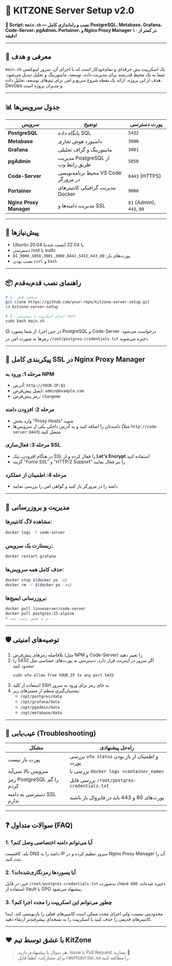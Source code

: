 
# 🚀 KITZONE Server Setup v2.0

**🔧 Script: `main.sh` — نصب و راه‌اندازی کامل PostgreSQL، Metabase، Grafana، Code-Server، pgAdmin، Portainer، و Nginx Proxy Manager در کمتر از ۱۰ دقیقه!**

---

## 📌 معرفی و هدف

`main.sh` یک اسکریپت بش حرفه‌ای و تمام‌خودکار است که با اجرای آن، سرور لینوکسی شما به یک محیط قدرتمند برای مدیریت داده، توسعه، مانیتورینگ و تحلیل تبدیل می‌شود. هدف از این پروژه، ارائه یک نقطه شروع سریع و امن برای تیم‌های توسعه، تحلیل داده، DevOps و مدیران پروژه است.

---

## 📊 جدول سرویس‌ها

| سرویس                 | توضیح                                   | پورت دسترسی     |
|----------------------|------------------------------------------|------------------|
| **PostgreSQL**       | پایگاه داده SQL                         | `5432`           |
| **Metabase**         | داشبورد هوش تجاری                       | `3000`           |
| **Grafana**          | مانیتورینگ و گراف تحلیلی                | `3001`           |
| **pgAdmin**          | مدیریت PostgreSQL از طریق رابط وب      | `5050`           |
| **Code-Server**      | محیط برنامه‌نویسی VS Code در مرورگر     | `8443` (HTTPS)   |
| **Portainer**        | مدیریت گرافیکی کانتینرهای Docker        | `9000`           |
| **Nginx Proxy Manager** | مدیریت دامنه‌ها و SSL                 | `81` (Admin), `443`, `80` |

---

## 🧰 پیش‌نیازها

- Ubuntu 20.04 یا 22.04 (تست شده)
- دسترسی root یا sudo
- پورت‌های باز: `80`, `443`, `5432`, `8443`, `3000`, `3001`, `5050`, `9000`, `81`
- نصب بودن `curl` و `bash`

---

## 📦 راهنمای نصب قدم‌به‌قدم

```bash
# 1. دریافت فایل
git clone https://github.com/your-repo/kitzone-server-setup.git
cd kitzone-server-setup

# 2. اجرای اسکریپت با دسترسی root
sudo bash main.sh
```

🟡 در حین اجرا، از شما پسورد PostgreSQL و Code-Server درخواست می‌شود. رمزها به صورت امن در `/root/postgres-credentials.txt` ذخیره می‌شوند.

---

## 🔐 پیکربندی کامل SSL در Nginx Proxy Manager

### مرحله 1: ورود به NPM
- آدرس: `http://YOUR-IP:81`
- ایمیل پیش‌فرض: `admin@example.com`
- رمز پیش‌فرض: `changeme`

### مرحله 2: افزودن دامنه
- وارد بخش "Proxy Hosts" شوید
- دامنه‌تان را اضافه کنید و به آدرس داخلی یکی از سرویس‌ها (مثلاً `http://code-server:8443`) متصل کنید

### مرحله 3: فعال‌سازی SSL
- در هنگام افزودن، تیک SSL را فعال کرده و از **Let's Encrypt** استفاده کنید
- گزینه "Force SSL" و "HTTP/2 Support" را نیز فعال نمایید

### مرحله 4: اطمینان از عملکرد
- دامنه را در مرورگر باز کنید و گواهی امن را بررسی نمایید

---

## 🔄 مدیریت و بروزرسانی

### مشاهده لاگ کانتینرها:
```bash
docker logs -f code-server
```

### ریستارت یک سرویس:
```bash
docker restart grafana
```

### حذف کامل همه سرویس‌ها:
```bash
docker stop $(docker ps -q)
docker rm -f $(docker ps -aq)
```

### بروزرسانی ایمیج‌ها:
```bash
docker pull linuxserver/code-server
docker pull postgres:15-alpine
# و به همین ترتیب بقیه...
```

---

## 🛡️ توصیه‌های امنیتی

1. بلافاصله رمزهای پیش‌فرض (مثل NPM و Code-Server) را تغییر دهید
2. اگر سرور در اینترنت قرار دارد، دسترسی به پورت‌های حساسی مثل 5432 را محدود کنید:
   ```bash
   sudo ufw allow from YOUR_IP to any port 5432
   ```
3. استفاده از کلید SSH به جای رمز برای ورود به سرور
4. پشتیبان‌گیری منظم از مسیرهای زیر:
   - `/opt/postgres/data`
   - `/opt/grafana/data`
   - `/opt/pgadmin/data`
   - `/opt/metabase/data`

---

## 🧩 عیب‌یابی (Troubleshooting)

| مشکل                         | راه‌حل پیشنهادی                                       |
|-----------------------------|--------------------------------------------------------|
| پورت باز نیست               | بررسی `ufw status` و اطمینان از باز بودن پورت |
| سرویس بالا نمی‌آید          | بررسی با `docker logs <container_name>`          |
| رمز PostgreSQL را گم کردم   | بررسی فایل `/root/postgres-credentials.txt`       |
| دسترسی به دامنه SSL ندارم   | پورت‌های 80 و 443 باید در فایروال باز باشند         |

---

## ❓ سوالات متداول (FAQ)

### 1. آیا می‌توانم دامنه اختصاصی وصل کنم؟
بله، کافیست DNS دامنه را به IP سرور تنظیم کرده و در Nginx Proxy Manager آن را ثبت کنید.

### 2. آیا پسوردها رمزنگاری‌شده‌اند؟
خیر، در فایل `/root/postgres-credentials.txt` به‌صورت `chmod 600` ذخیره شده‌اند. استفاده از Vault یا GPG پیشنهاد می‌شود.

### 3. چطور می‌توانم این اسکریپت را مجدد اجرا کنم؟
محدودیتی نیست، ولی اجرای مجدد ممکن است کانتینرهای فعلی را بازنویسی کند. ابتدا کانتینرهای قدیمی را حذف کنید یا اسکریپت را به نسخه‌ای پیشرفته‌تر ارتقاء دهید.

---

## ❤️ با عشق توسط تیم KitZone

> هر سوال یا پیشنهادی دارید، Issue یا Pull Request بسازید 🙌  
> برای مشارکت، لطفاً فایل `CONTRIBUTING.md` را مطالعه کنید.

